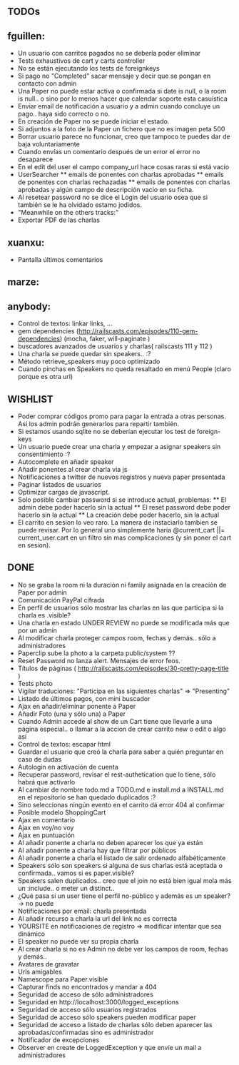 TODOs
------------------

## fguillen:
* Un usuario con carritos pagados no se debería poder eliminar
* Tests exhaustivos de cart y carts controller
* No se están ejecutando los tests de foreignkeys
* Si pago no "Completed" sacar mensaje y decir que se pongan en contacto con admin
* Una Paper no puede estar activa o confirmada si date is null, o la room is null.. o sino por lo menos hacer que calendar soporte esta casuística
* Enviar email de notificación a usuario y a admin cuando concluye un pago.. haya sido correcto o no.
* En creación de Paper no se puede iniciar el estado.
* Si adjuntos a la foto de la Paper un fichero que no es imagen peta 500
* Borrar usuario parece no funcionar, creo que tampoco te puedes dar de baja voluntariamente
* Cuando envías un comentario después de un error el error no desaparece
* En el edit del user el campo company_url hace cosas raras si está vacío
* UserSearcher
** emails de ponentes con charlas aprobadas
** emails de ponentes con charlas rechazadas
** emails de ponentes con charlas aprobadas y algún campo de descripción vacío en su ficha.
* Al resetear password no se dice el Login del usuario osea que si también se le ha olvidado estamo jodidos.
* "Meanwhile on the others tracks:"
* Exportar PDF de las charlas

## xuanxu:
* Pantalla últimos comentarios

## marze:


## anybody:
* Control de textos: linkar links, ...
* gem dependencies (http://railscasts.com/episodes/110-gem-dependencies) (mocha, faker, will-paginate )
* buscadores avanzados de usuarios y charlas( railscasts 111 y 112 )
* Una charla se puede quedar sin speakers.. :?
* Método retrieve_speakers muy poco optimizado
* Cuando pinchas en Speakers no queda resaltado en menú People (claro porque es otra url)

WISHLIST
------------------
* Poder comprar códigos promo para pagar la entrada a otras personas. Así los admin podrán generarlos para repartir también.
* Si estamos usando sqlite no se deberían ejecutar los test de foreign-keys
* Un usuario puede crear una charla y empezar a asignar speakers sin consentimiento :?
* Autocomplete en añadir speaker
* Añadir ponentes al crear charla via js
* Notificaciones a twitter de nuevos registros y nueva paper presentada
* Paginar listados de usuarios
* Optimizar cargas de javascript.
* Solo posible cambiar password si se introduce actual, problemas:
** El admin debe poder hacerlo sin la actual
** El reset password debe poder hacerlo sin la actual
** La creación debe poder hacerlo, sin la actual
* El carrito en sesion lo veo raro. La manera de instaciarlo tambien
  se puede revisar. Por lo general uno simplemente haria
   @current_cart ||= current_user.cart
 en un filtro sin mas complicaciones (y sin poner el cart en sesion).


DONE
------------------
* No se graba la room ni la duración ni family asignada en la creacíón de Paper por admin
* Comunicación PayPal cifrada
* En perfil de usuarios sólo mostrar las charlas en las que participa si la charla es .visible?
* Una charla en estado UNDER REVIEW no puede se modificada más que por un admin
* Al modificar charla proteger campos room, fechas y demás.. sólo a administradores
* Paperclip sube la photo a la carpeta public/system ??
* Reset Password no lanza alert. Mensajes de error feos.
* Títulos de páginas ( http://railscasts.com/episodes/30-pretty-page-title )
* Tests photo
* Vigilar traduciones: "Participa en las siguientes charlas" => "Presenting"
* Listado de últimos pagos, con mini buscador
* Ajax en añadir/eliminar ponente a Paper
* Añadir Foto (una y sólo una) a Paper
* Cuando Admin accede al show de un Cart tiene que llevarle a una página especial.. o llamar a la accion de crear carrito new o edit o algo así
* Control de textos: escapar html
* Guardar el usuario que creó la charla para saber a quién preguntar en caso de dudas
* Autologin en activación de cuenta
* Recuperar password, revisar el rest-authetication que lo tiene, sólo habrá que activarlo
* Al cambiar de nombre todo.md a TODO.md e install.md a INSTALL.md en el repositorio se han quedado duplicados :?
* Sino seleccionas ningún evento en el carrito dá error 404 al confirmar
* Posible modelo ShoppingCart
* Ajax en comentario
* Ajax en voy/no voy
* Ajax en puntuación
* Al añadir ponente a charla no deben aparecer los que ya están
* Al añadir ponente a charla hay que filtrar por públicos
* Al añadir ponente a charla el listado de salir ordenado alfabéticamente
* Speakers sólo son speakers si alguna de sus charlas está aceptada o confirmada.. vamos si es paper.visible?
* Speakers salen duplicados.. creo que el join no está bien igual mola más un :include.. o meter un distinct.. 
* ¿Qué pasa si un user tiene el perfil no-público y además es un speaker? -> no puede
* Notificaciones por email: charla presentada
* Al añadir recurso a charla la url del link no es correcta
* YOURSITE en notificaciones de registro => modificar intentar que sea dinámico
* El speaker no puede ver su propia charla
* Al crear charla si no es Admin no debe ver los campos de room, fechas y demás.. 
* Avatares de gravatar
* Urls amigables
* Namescope para Paper.visible 
* Capturar finds no encontrados y mandar a 404
* Seguridad de acceso de sólo administradores
* Seguridad en http://localhost:3000/logged_exceptions
* Seguridad de acceso sólo usuarios registrados
* Seguridad de acceso sólo speakers pueden modificar paper
* Seguridad de acceso a listado de charlas sólo deben aparecer las aprobadas/confirmadas sino es administrador
* Notificador de excepciones
* Observer en create de LoggedException y que envíe un mail a administradores